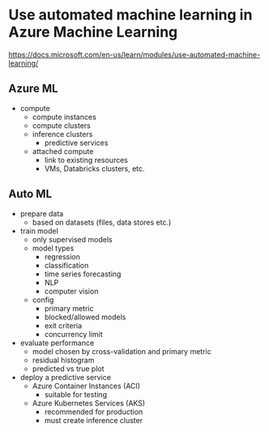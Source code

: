 # Use automated machine learning in Azure Machine Learning
<https://docs.microsoft.com/en-us/learn/modules/use-automated-machine-learning/>

## Azure ML
- compute
  - compute instances
  - compute clusters
  - inference clusters
    - predictive services
  - attached compute
    - link to existing resources
    - VMs, Databricks clusters, etc.

## Auto ML
- prepare data
  - based on datasets (files, data stores etc.)
- train model
  - only supervised models
  - model types
    - regression
    - classification
    - time series forecasting
    - NLP
    - computer vision
  - config
    - primary metric
    - blocked/allowed models
    - exit criteria
    - concurrency limit
- evaluate performance
  - model chosen by cross-validation and primary metric
  - residual histogram
  - predicted vs true plot
- deploy a predictive service
  - Azure Container Instances (ACI)
    - suitable for testing
  - Azure Kubernetes Services (AKS)
    - recommended for production
    - must create inference cluster
